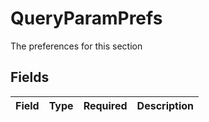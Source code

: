 # QueryParamPrefs

The preferences for this section


## Fields

| Field       | Type        | Required    | Description |
| ----------- | ----------- | ----------- | ----------- |
